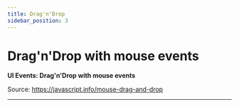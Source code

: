 ```yaml
---
title: Drag'n'Drop
sidebar_position: 3
---
```


# Drag'n'Drop with mouse events

**UI Events: Drag'n'Drop with mouse events**

<head>
  <title>Drag'n'Drop with mouse events - JavaScript Interview Questions</title>
  <meta charSet="utf-8" />
</head>

Source: <https://javascript.info/mouse-drag-and-drop>

---
